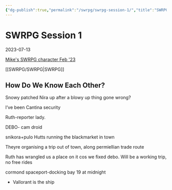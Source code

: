 ```yaml
---
{"dg-publish":true,"permalink":"/swrpg/swrpg-session-1/","title":"SWRPG Session 1"}
---
```



# SWRPG Session 1

2023-07-13

[Mike's SWRPG character Feb '23](Mike's%20SWRPG%20character%20Feb%20'23.md)

[[SWRPG/SWRPG\|SWRPG]]

## How Do We Know Each Other?

Snowy patched Nira up after a blowy up thing gone wrong?

I’ve been Cantina security

Ruth-reporter lady. 

DEBO- cam droid

snikora+pulo Hutts running the blackmarket in town

Theyre organising a trip out of town, along permiellian trade route

Ruth has wrangled us a place on it cos we fixed debo. Will be a working trip, no free rides

cormond spaceport-docking bay 19 at midnight

- Vallorant is the ship
